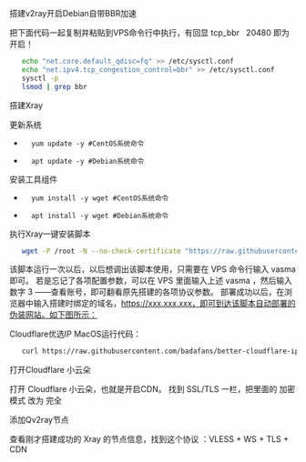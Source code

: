 搭建v2ray开启Debian自带BBR加速

把下面代码一起复制并粘贴到VPS命令行中执行，有回显  tcp_bbr   20480  即为开启！
```bash
   echo "net.core.default_qdisc=fq" >> /etc/sysctl.conf
   echo "net.ipv4.tcp_congestion_control=bbr" >> /etc/sysctl.conf
   sysctl -p
   lsmod | grep bbr
   ```

搭建Xray

更新系统

* 		yum update -y #CentOS系统命令
* 		apt update -y #Debian系统命令

安装工具组件

* 		yum install -y wget #CentOS系统命令
* 		apt install -y wget #Debian系统命令

执行Xray一键安装脚本

```bash
   wget -P /root -N --no-check-certificate "https://raw.githubusercontent.com/mack-a/v2ray-agent/master/install.sh" && chmod 700 /root/install.sh && /root/install.sh
   ```

该脚本运行一次以后，以后想调出该脚本使用，只需要在 VPS 命令行输入 vasma 即可。
若是忘记了各项配置参数，可以在 VPS 里面输入上述 vasma ，然后输入数字 3 ——查看账号，即可翻看原先搭建的各项协议参数。
部署成功以后，在浏览器中输入搭建时绑定的域名，https://xxx.xxx.xxx，即可到达该脚本自动部署的伪装网站。如下图所示：

Cloudflare优选IP MacOS运行代码：

```bash
   curl https://raw.githubusercontent.com/badafans/better-cloudflare-ip/master/shell/cf.sh -o cf.sh && chmod +x cf.sh && ./cf.sh
   ```

打开Cloudflare 小云朵

打开 Cloudflare 小云朵，也就是开启CDN。
找到 SSL/TLS 一栏，把里面的 加密模式 改为 完全

添加Qv2ray节点

查看刚才搭建成功的 Xray 的节点信息，找到这个协议 ：VLESS + WS + TLS + CDN     

